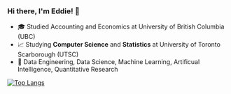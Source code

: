 ### Hi there, I'm Eddie! 👋

- 🎓 Studied Accounting and Economics at University of British Columbia (UBC)
- 📈 Studying **Computer Science** and **Statistics** at University of Toronto Scarborough (UTSC)
- 👀 Data Engineering, Data Science, Machine Learning, Artificual Intelligence, Quantitative Research

[![Top Langs](https://github-readme-stats.vercel.app/api/top-langs/?username=eshinhw&layout=compact)](https://github.com/eshinhw/github-readme-stats)

